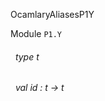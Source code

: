 OcamlaryAliasesP1Y

 Module `P1.Y`
<a id="type-t"></a>
###### &nbsp; type t



<a id="val-id"></a>
###### &nbsp; val id : t -> t

